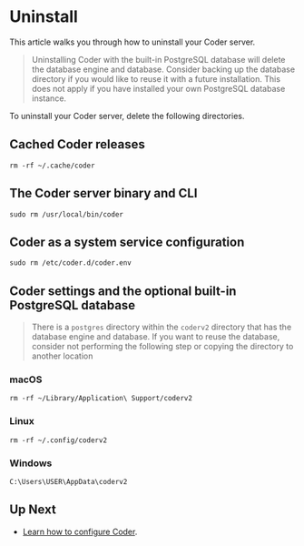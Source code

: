 # Uninstall

This article walks you through how to uninstall your Coder server.

<blockquote class="danger">
  <p>
  Uninstalling Coder with the built-in PostgreSQL database will delete the database engine and database. Consider backing up the database directory if you would like to reuse it with a future installation. This does not apply if you have installed your own PostgreSQL database instance.
  </p>
</blockquote>

To uninstall your Coder server, delete the following directories.

## Cached Coder releases

```console
rm -rf ~/.cache/coder
```

## The Coder server binary and CLI

```console
sudo rm /usr/local/bin/coder
```

## Coder as a system service configuration

```console
sudo rm /etc/coder.d/coder.env
```

## Coder settings and the optional built-in PostgreSQL database

> There is a `postgres` directory within the `coderv2` directory that has the
> database engine and database. If you want to reuse the database, consider
> not performing the following step or copying the directory to another
> location 

### macOS

```console
rm -rf ~/Library/Application\ Support/coderv2
```

### Linux

```console
rm -rf ~/.config/coderv2
```

### Windows

```console
C:\Users\USER\AppData\coderv2
```

## Up Next

- [Learn how to configure Coder](./configure.md).
